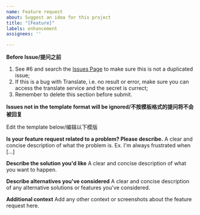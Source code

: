 ```yaml
---
name: Feature request
about: Suggest an idea for this project
title: "[Feature]"
labels: enhancement
assignees: ''

---
```


**Before Issue/提问之前**
1. See #6 and search the [Issues Page](https://github.com/windingwind/zotero-pdf-translate/issues) to make sure this is not a duplicated issue;  
2. If this is a bug with Translate, i.e. no result or error, make sure you can access the translate service and the secret is currect;  
3. Remember to delete this section before submit.   

**Issues not in the template format will be ignored/不按模板格式的提问将不会被回复**

Edit the template below/编辑以下模版

**Is your feature request related to a problem? Please describe.**
A clear and concise description of what the problem is. Ex. I'm always frustrated when [...]

**Describe the solution you'd like**
A clear and concise description of what you want to happen.

**Describe alternatives you've considered**
A clear and concise description of any alternative solutions or features you've considered.

**Additional context**
Add any other context or screenshots about the feature request here.
